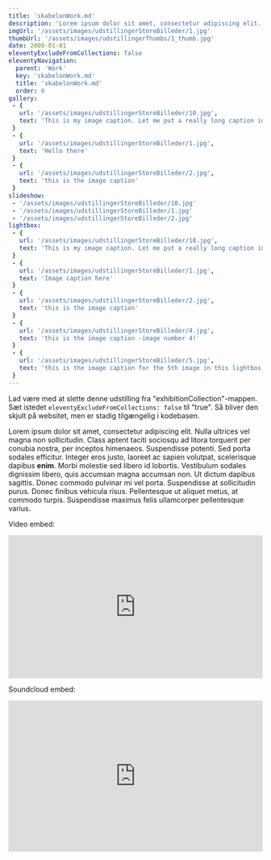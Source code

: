 ```yaml
---
title: 'skabelonWork.md'
description: 'Lorem ipsum dolor sit amet, consectetur adipiscing elit. Nulla ultrices vel magna non sollicitudin'
imgUrl: '/assets/images/udstillingerStoreBilleder/1.jpg'
thumbUrl: '/assets/images/udstillingerThumbs/1_thumb.jpg'
date: 2000-01-01
eleventyExcludeFromCollections: false
eleventyNavigation:
  parent: 'Work'
  key: 'skabelonWork.md'
  title: 'skabelonWork.md'
  order: 0
gallery:
 - {
   url: '/assets/images/udstillingerStoreBilleder/10.jpg',
   text: 'This is my image caption. Let me put a really long caption in here to see how it looks, when the line breaks'
 }
 - {
   url: '/assets/images/udstillingerStoreBilleder/1.jpg',
   text: 'Hello there'
 }
 - {
   url: '/assets/images/udstillingerStoreBilleder/2.jpg',
   text: 'this is the image caption'
 }
slideshow:
 - '/assets/images/udstillingerStoreBilleder/10.jpg'
 - '/assets/images/udstillingerStoreBilleder/1.jpg'
 - '/assets/images/udstillingerStoreBilleder/2.jpg'
lightbox:
 - {
   url: '/assets/images/udstillingerStoreBilleder/10.jpg',
   text: 'This is my image caption. Let me put a really long caption in here to see how it looks, when the line breaks'
 }
 - {
   url: '/assets/images/udstillingerStoreBilleder/1.jpg',
   text: 'Image caption here'
 }
 - {
   url: '/assets/images/udstillingerStoreBilleder/2.jpg',
   text: 'this is the image caption'
 }
 - {
   url: '/assets/images/udstillingerStoreBilleder/4.jpg',
   text: 'this is the image caption -image number 4!'
 }
 - {
   url: '/assets/images/udstillingerStoreBilleder/5.jpg',
   text: 'this is the image caption for the 5th image in this lightbox'
 }
---
```


Lad være med at slette denne udstilling fra "exhibitionCollection"-mappen. Sæt istedet <code>eleventyExcludeFromCollections: false</code> til "true". Så bliver den skjult på websitet, men er stadig tilgængelig i kodebasen.

Lorem ipsum dolor sit amet, consectetur adipiscing elit. Nulla ultrices vel magna non sollicitudin. Class aptent taciti sociosqu ad litora torquent per conubia nostra, per inceptos himenaeos. Suspendisse potenti. Sed porta sodales efficitur. Integer eros justo, laoreet ac sapien volutpat, scelerisque dapibus **enim**. Morbi molestie sed libero id lobortis. Vestibulum sodales dignissim libero, quis accumsan magna accumsan non. Ut dictum dapibus sagittis. Donec commodo pulvinar mi vel porta. Suspendisse at sollicitudin purus. Donec finibus vehicula risus. Pellentesque ut aliquet metus, at commodo turpis. Suspendisse maximus felis ullamcorper pellentesque varius.  

<p>Video embed:</p>
<p><div style="padding:56.25% 0 0 0;position:relative;"><iframe src="https://player.vimeo.com/video/535814873?color=000000&title=0&byline=0&portrait=0&badge=0" style="position:absolute;top:0;left:0;width:100%;height:100%;" frameborder="0" allow="autoplay; fullscreen; picture-in-picture" allowfullscreen></iframe></div><script src="https://player.vimeo.com/api/player.js"></script></p>
<p>Soundcloud embed:</p>
<p><iframe width="100%" height="300" scrolling="no" frameborder="no" allow="autoplay" src="https://w.soundcloud.com/player/?url=https%3A//api.soundcloud.com/playlists/127755258&color=%23ff5500&auto_play=false&hide_related=false&show_comments=true&show_user=true&show_reposts=false&show_teaser=true&visual=true"></iframe></p>
